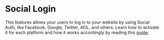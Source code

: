 # Social Login

This features allows your users to log in to your website by using Social Auth, like Facebook, Google, Twitter, AOL, and others. 
Learn how to activate it for each platform and how it works accordingly by reading this [guide](Plugins-login-using-social-auth.md).
